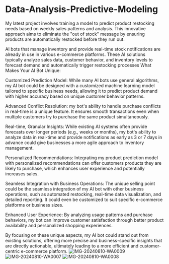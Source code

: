 # Data-Analysis-Predictive-Modeling
 My latest project involves training a model to predict product restocking needs based on weekly sales patterns and analysis. This innovative approach aims to eliminate the "out of stock" message by ensuring products are automatically restocked before they run out. 
 
AI bots that manage inventory and provide real-time stock notifications are already in use in various e-commerce platforms. These AI solutions typically analyze sales data, customer behavior, and inventory levels to forecast demand and automatically trigger restocking processes
What Makes Your AI Bot Unique:

Customized Prediction Model: While many AI bots use general algorithms, my AI bot could be designed with a customized machine learning model tailored to specific business needs, allowing it to predict product demand with higher accuracy based on unique customer behavior patterns.

Advanced Conflict Resolution: my bot's ability to handle purchase conflicts in real-time is a unique feature. It ensures smooth transactions even when multiple customers try to purchase the same product simultaneously.

Real-time, Granular Insights: While existing AI systems often provide forecasts over longer periods (e.g., weeks or months), my bot's ability to analyze data in real-time and provide notifications as early as 3 or 7 days in advance could give businesses a more agile approach to inventory management.

Personalized Recommendations: Integrating my product prediction model with personalized recommendations can offer customers products they are likely to purchase, which enhances user experience and potentially increases sales.

Seamless Integration with Business Operations: The unique selling point could be the seamless integration of my AI bot with other business operations, such as automated restocking, real-time data visualization, and detailed reporting. It could even be customized to suit specific e-commerce platforms or business sizes.

Enhanced User Experience: By analyzing usage patterns and purchase behaviors, my bot can improve customer satisfaction through better product availability and personalized shopping experiences.

By focusing on these unique aspects, my AI bot could stand out from existing solutions, offering more precise and business-specific insights that are directly actionable, ultimately leading to a more efficient and customer-centric e-commerce platform.
![IMG-20240810-WA0009](https://github.com/user-attachments/assets/1900f2b9-ea0a-4b53-831c-198a6e54058f)
![IMG-20240810-WA0007](https://github.com/user-attachments/assets/d78f6b2a-5cc9-4da3-928f-0233e396bd8e)
![IMG-20240810-WA0008](https://github.com/user-attachments/assets/4077817c-1d2e-4bea-a798-4395c21ec4d4)

